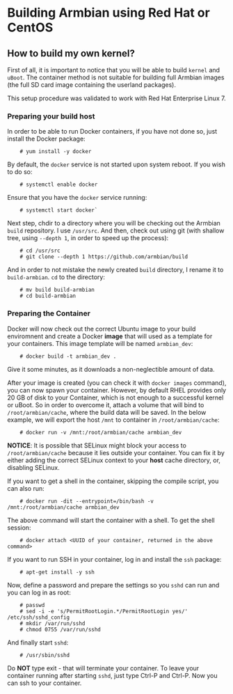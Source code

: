 # Building Armbian using Red Hat or CentOS

## How to build my own kernel?

First of all, it is important to notice that you will be able to build `kernel` and `uBoot`. The container method is not suitable for building full Armbian images (the full SD card image containing the userland packages).

This setup procedure was validated to work with Red Hat Enterprise Linux 7.

### Preparing your build host

In order to be able to run Docker containers, if you have not done so, just install the Docker package:

        # yum install -y docker

By default, the `docker` service is not started upon system reboot. If you wish to do so:

        # systemctl enable docker

Ensure that you have the `docker` service running:

        # systemctl start docker`

Next step, chdir to a directory where you will be checking out the Armbian `build` repository. I use `/usr/src`. And then, check out using git (with shallow tree, using `--depth 1`, in order to speed up the process):

        # cd /usr/src
        # git clone --depth 1 https://github.com/armbian/build

And in order to not mistake the newly created `build` directory, I rename it to `build-armbian`. `cd` to the directory:

        # mv build build-armbian
        # cd build-armbian

### Preparing the Container

Docker will now check out the correct Ubuntu image to your build enviromnent and create a Docker **image** that will used as a template for your containers. This image template will be named `armbian_dev`:

        # docker build -t armbian_dev .

Give it some minutes, as it downloads a non-neglectible amount of data.

After your image is created (you can check it with `docker images` command), you can now spawn your container. However, by default RHEL provides only 20 GB of disk to your Container, which is not enough to a successful kernel or uBoot. So in order to overcome it, attach a volume that will bind to `/root/armbian/cache`, where the build data will be saved. In the below example, we will export the host `/mnt` to container in `/root/armbian/cache`:

        # docker run -v /mnt:/root/armbian/cache armbian_dev

**NOTICE**: It is possible that SELinux might block your access to `/root/armbian/cache` because it lies outside your container. You can fix it by either adding the correct SELinux context to your **host** cache directory, or, disabling SELinux.

If you want to get a shell in the container, skipping the compile script, you can also run:

        # docker run -dit --entrypoint=/bin/bash -v /mnt:/root/armbian/cache armbian_dev

The above command will start the container with a shell. To get the shell session:

        # docker attach <UUID of your container, returned in the above command>

If you want to run SSH in your container, log in and install the `ssh` package:

        # apt-get install -y ssh

Now, define a password and prepare the settings so you `sshd` can run and you can log in as root:

        # passwd
        # sed -i -e 's/PermitRootLogin.*/PermitRootLogin yes/' /etc/ssh/sshd_config
        # mkdir /var/run/sshd
        # chmod 0755 /var/run/sshd

And finally start `sshd`:

        # /usr/sbin/sshd

Do **NOT** type exit - that will terminate your container. To leave your container running after starting `sshd`, just type Ctrl-P and Ctrl-P. Now you can ssh to your container.
